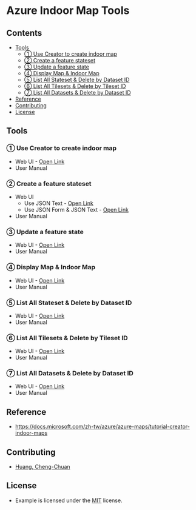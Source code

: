 # Azure Indoor Map Tools

## Contents
- [Tools](#tools)
  - [① Use Creator to create indoor map](#-use-creator-to-create-indoor-map)
  - [② Create a feature stateset](#-create-a-feature-stateset)
  - [③ Update a feature state](#-update-a-feature-state)
  - [④ Display Map & Indoor Map](#-display-map--indoor-map)
  - [⑤ List All Stateset & Delete by Dataset ID](#-list-all-stateset--delete-by-dataset-id)
  - [⑥ List All Tilesets & Delete by Tileset ID](#-list-all-tilesets--delete-by-tileset-id)
  - [⑦ List All Datasets & Delete by Dataset ID](#-list-all-datasets--delete-by-dataset-id)
- [Reference](#reference)
- [Contributing](#contributing)
- [License](#license)

## Tools
### ① Use Creator to create indoor map
* Web UI - [Open Link](https://archerhuang.github.io/Azure-Indoor-Map-Tools/Creator-Create-Azure-Indoor-Map/)
* User Manual

### ② Create a feature stateset
* Web UI
  * Use JSON Text - [Open Link](https://archerhuang.github.io/Azure-Indoor-Map-Tools/Set-Feature-Stateset/textarea/)
  * Use JSON Form & JSON Text - [Open Link](https://archerhuang.github.io/Azure-Indoor-Map-Tools/Set-Feature-Stateset/form_textarea/)
* User Manual

### ③ Update a feature state
* Web UI - [Open Link](https://archerhuang.github.io/Azure-Indoor-Map-Tools/Update-Feature-State/)
* User Manual

### ④ Display Map & Indoor Map
* Web UI - [Open Link](https://archerhuang.github.io/Azure-Indoor-Map-Tools/Indoor-Map)
* User Manual

### ⑤ List All Stateset & Delete by Dataset ID
* Web UI - [Open Link](https://archerhuang.github.io/Azure-Indoor-Map-Tools/List-All-Stateset)
* User Manual

### ⑥ List All Tilesets & Delete by Tileset ID
* Web UI - [Open Link](https://archerhuang.github.io/Azure-Indoor-Map-Tools/List-All-Tileset)
* User Manual

### ⑦ List All Datasets & Delete by Dataset ID
* Web UI - [Open Link](https://archerhuang.github.io/Azure-Indoor-Map-Tools/List-All-Dataset)
* User Manual

## Reference
* https://docs.microsoft.com/zh-tw/azure/azure-maps/tutorial-creator-indoor-maps

## Contributing
* [Huang, Cheng-Chuan](https://github.com/ArcherHuang)

## License
* Example is licensed under the [MIT](./LICENSE) license.